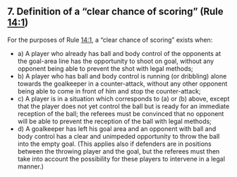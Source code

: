 ## 7. Definition of a “clear chance of scoring” (Rule [14:1](#14:1))

For the purposes of Rule [14:1](#14:1), a “clear chance of scoring” exists when:
- a) A player who already has ball and body control of the opponents at the
goal-area line has the opportunity to shoot on goal, without any
opponent being able to prevent the shot with legal methods;
- b) A player who has ball and body control is running (or dribbling) alone
towards the goalkeeper in a counter-attack, without any other opponent
being able to come in front of him and stop the counter-attack;
- c) A player is in a situation which corresponds to (a) or (b) above, except
that the player does not yet control the ball but is ready for an
immediate reception of the ball; the referees must be convinced that no
opponent will be able to prevent the reception of the ball with legal
methods;
- d) A goalkeeper has left his goal area and an opponent with ball and body
control has a clear and unimpeded opportunity to throw the ball into the
empty goal. (This applies also if defenders are in positions between the
throwing player and the goal, but the referees must then take into
account the possibility for these players to intervene in a legal manner.)